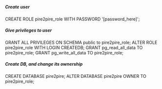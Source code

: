 ##### Create user
CREATE ROLE pire2pire_role WITH PASSWORD '[password_here]';

##### Give privileges to user
GRANT ALL PRIVILEGES ON SCHEMA public to pire2pire_role;
ALTER ROLE pire2pire_role WITH LOGIN CREATEDB;
GRANT pg_read_all_data TO pire2pire_role;
GRANT pg_write_all_data TO pire2pire_role;

##### Create DB, and change its ownership
CREATE DATABASE pire2pire; 
ALTER DATABASE pire2pire OWNER TO pire2pire_role;